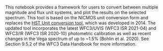 This notebook provides a framework for users to convert between multiple magnitude and flux unit systems, and plot the results on the selected spectrum. This tool is based on the NICMOS unit conversion form and replaces the [HST Unit conversion tool](https://colortool.stsci.edu/unit-conversion/), which was developed in 2014. The updated tool incorporates the latest WFC3/UVIS (WFC3 ISR 2021-04) and WFC3/IR (WFC3 ISR 2020-10) photometric calibration as well as recent changes in the Vega spectrum of up to ~1.5% (Bohlin et al. 2020). See Section 9.5.2 of the WFC3 Data Handbook for more information.
